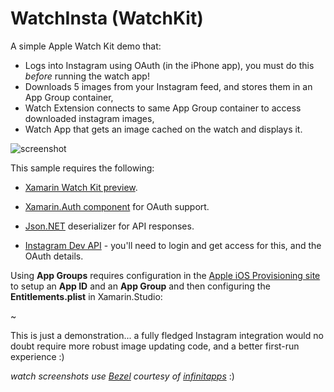 WatchInsta (WatchKit)
==========

A simple Apple Watch Kit demo that:

* Logs into Instagram using OAuth (in the iPhone app), you must do this *before* running the watch app!
* Downloads 5 images from your Instagram feed, and stores them in an App Group container,
* Watch Extension connects to same App Group container to access downloaded instagram images,
* Watch App that gets an image cached on the watch and displays it.

![screenshot](https://raw.githubusercontent.com/conceptdev/xamarin-ios-samples/master/WatchInsta/Screenshots/watchinsta.png "watch")

This sample requires the following:

* [Xamarin Watch Kit preview](http://developer.xamarin.com/guides/ios/watch/).

* [Xamarin.Auth component](http://components.xamarin.com/view/xamarin.auth) for OAuth support.

* [Json.NET](http://www.nuget.org/packages/Newtonsoft.Json/) deserializer for API responses.

* [Instagram Dev API](http://instagram.com/developer/clients/manage/) - you'll need to login and get access for this, and the OAuth details.

Using **App Groups** requires configuration in the [Apple iOS Provisioning site](https://developer.apple.com/account/) 
	to setup an **App ID** and an **App Group** and then configuring the **Entitlements.plist** 
	in Xamarin.Studio:

~[](https://raw.githubusercontent.com/conceptdev/xamarin-ios-samples/master/WatchInsta/Screenshots/app-groups.png "xamarin studio")

This is just a demonstration... a fully fledged Instagram integration would no doubt require more
	robust image updating code, and a better first-run experience :)

*watch screenshots use [Bezel](http://infinitapps.com/bezel/) courtesy of [infinitapps](http://infinitapps.com/)* :)
